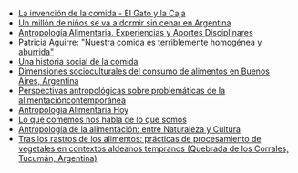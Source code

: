 <!--
.. title: 2024-09-02 - Antropomorfi
.. slug: 2024-09-02-antropomorfi
.. date: 2024-09-02 00:00:00 UTC-03:00
.. tags: Alimentación,
.. link:
.. description:
.. type: text
-->

- [La invención de la comida - El Gato y la Caja](https://elgatoylacaja.com/la-invencion-de-la-comida/indice)
- [Un millón de niños se va a dormir sin cenar en Argentina](https://www.pagina12.com.ar/759903-un-millon-de-ninos-se-va-a-dormir-sin-cenar-en-argentina#:~:text=Un%20estudio%20realizado%20por%20la,van%20a%20dormir%20sin%20cenar.)
- [Antropología Alimentaria. Experiencias y Aportes Disciplinares](https://boletines.faa.unicen.edu.ar/wp-content/uploads/2024/05/Antropologia-Alimentaria-1.pdf)
- [Patricia Aguirre: "Nuestra comida es terriblemente homogénea y aburrida"](https://www.pagina12.com.ar/425181-patricia-aguirre-nuestra-comida-es-terriblemente-homogenea-y)
- [Una historia social de la comida ](http://www.ciepp.org.ar/images/ciepp/novedades/Aguirre_Una-historia-social-de-la-comida_Indice-e-Introduccin.pdf)
- [Dimensiones socioculturales del consumo de alimentos en Buenos Aires, Argentina](https://ri.conicet.gov.ar/handle/11336/140445)
- [Perspectivas antropológicas sobre problemáticas de la alimentacióncontemporánea](http://posgrado.filo.uba.ar/sites/posgrado.filo.uba.ar/files/SEMINARIO%20DOCTORADO%20ANTROPO%20ALIMENTARIA.pdf)
- [Antropología Alimentaria Hoy](https://www.intramed.net/55195/Antropologia-Alimentaria-Hoy)
- [Lo que comemos nos habla de lo que somos](https://www.revistaamazonas.com/2018/05/13/patricia-aguirre/)
- [Antropología de la alimentación: entre Naturaleza y Cultura](https://mapi.uy/docs/alimentacion/archivo-18.pdf)
- [Tras los rastros de los alimentos: prácticas de procesamiento de vegetales en contextos aldeanos tempranos (Quebrada de los Corrales, Tucumán, Argentina)](https://revistas.unc.edu.ar/index.php/antropologia/article/view/44290/46439)
